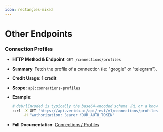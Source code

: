 ```yaml
---
icon: rectangles-mixed
---
```


# Other Endpoints

### Connection Profiles

* **HTTP Method & Endpoint**: `GET /connections/profiles`
* **Summary**: Fetch the profile of a connection (ie: "google" or "telegram").
* **Credit Usage**: **1 credit**
* **Scope:** `api:connections-profiles`
*   **Example**:

    ```bash
    # dsUrlEncoded is typically the base64-encoded schema URL or a known shortcut
    curl -X GET "https://api.verida.ai/api/rest/v1/connections/profiles" \
         -H "Authorization: Bearer YOUR_AUTH_TOKEN"
    ```
* **Full Documentation**: [Connections / Profiles](https://user-apis.verida.network/#b6da5446-11cd-4ba5-9652-ba2d646ece1b)
